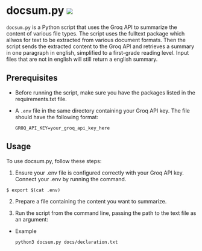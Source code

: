 # docsum.py ![](https://github.com/maxplush/docsum-vim/workflows/tests/badge.svg)

`docsum.py` is a Python script that uses the Groq API to summarize the content of various file types. The script uses the fulltext package which allwos for text to be extracted from various document formats. Then the script sends the extracted content to the Groq API and retrieves a summary in one paragraph in english, simplified to a first-grade reading level. Input 
files that are not in english will still return a english summary. 

## Prerequisites

- Before running the script, make sure you have the packages listed in the requirements.txt file.
- A `.env` file in the same directory containing your Groq API key. The file should have the following format:
  
  ```env
  GROQ_API_KEY=your_groq_api_key_here

## Usage

To use docsum.py, follow these steps:

1. Ensure your .env file is configured correctly with your Groq API key. Connect your .env by running the command.

```
$ export $(cat .env)
```

2. Prepare a file containing the content you want to summarize.

3. Run the script from the command line, passing the path to the text file as an argument:

- Example

    ```
    python3 docsum.py docs/declaration.txt
    
